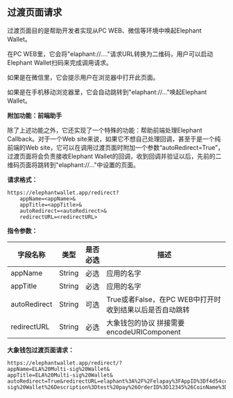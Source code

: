 ## 过渡页面请求

过渡页面目的是帮助开发者实现从PC WEB、微信等环境中唤起Elephant Wallet。

在PC WEB里，它会将"elaphant://...."请求URL转换为二维码，用户可以启动Elephant Wallet扫码来完成调用请求。

如果是在微信里，它会提示用户在浏览器中打开此页面。

如果是在手机移动浏览器里，它会自动跳转到"elaphant://..."唤起Elephant Wallet。

**附加功能：前端助手**

除了上述功能之外，它还实现了一个特殊的功能：帮助前端处理Elephant Callback。对于一个Web site来说，如果它不想自己处理回调，甚至于是一个纯前端的Web site，它可以在调用过渡页面时附加一个参数“autoRedirect=True”，过渡页面将会负责接收Elephant Wallet的回调，收到回调并验证以后，先前的二维码页面将跳转到"elaphant://..."中设置的<Return URL>页面。

**请求格式：**
```
https://elephantwallet.app/redirect?
	appName=<appName>&
	appTitle=<appTitle>&
	autoRedirect=<autoRedirect>&
	redirectURL=<redirectURL>
```
**指令参数：**

字段名称           | 类型              | 是否必选 | 描述
----------------------| ------------------- | ------------------- | -------------------
appName                | String     | 必选 | 应用的名字
appTitle               | String     | 必选 | 应用的名字
autoRedirect           | String    | 可选 | True或者False，在PC WEB中打开时收到结果以后是否自动跳转
redirectURL         | String     | 必选 | 大象钱包的协议 拼接需要encodeURIComponent


**大象钱包过渡页面请求：**
```
https://elephantwallet.app/redirect/?
appName=ELA%20Multi-sig%20Wallet&
appTitle=ELA%20Multi-sig%20Wallet&
autoRedirect=True&redirectURL=elaphant%3A%2F%2Felapay%3FAppID%3Df4d54cd97afa828a9705e38eb679fad564cf3adf4cecd1a5503498155969b07baaa4c4a016084c0f21e06c59e76c33929925052d7d0ae3cfc679a0fdf48ec23f%26AppName%3DELA%20Multi-sig%20Wallet%26Description%3Dtest%20pay%26OrderID%3D12345%26CoinName%3DELA%26Amount%3D0.1%26ReceivingAddress%3DEYf3wvaiNHWvrEXL1bwSV5LytbhiPb6Vby%26DID%3DipFFpL1JwPRQKfhmxak8r1wWEbdkJ3rXZu%26PublicKey%3D035731ff69f8cfdcd9881e573143d71de2390b2e8e71fa14729e6b506f5d74939d%26ReturnUrl%3Dhttps%253A%252F%252Fwww.baidu.com%252F

```
